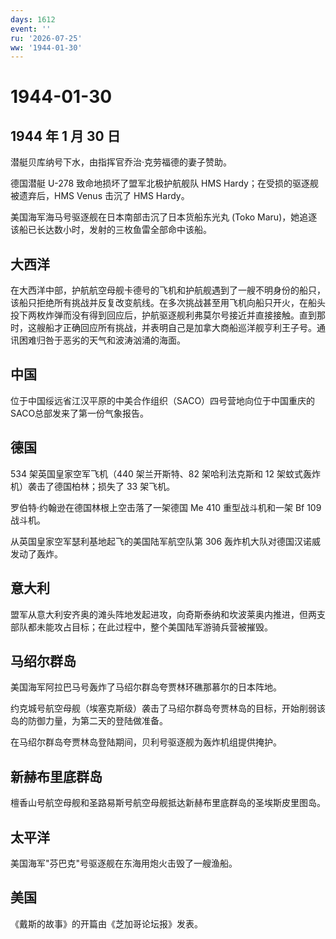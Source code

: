 ```yaml
---
days: 1612
event: ''
ru: '2026-07-25'
ww: '1944-01-30'
---
```


# 1944-01-30

## 1944 年 1 月 30 日

潜艇贝库纳号下水，由指挥官乔治·克劳福德的妻子赞助。

德国潜艇 U-278 致命地损坏了盟军北极护航舰队 HMS
Hardy；在受损的驱逐舰被遗弃后，HMS Venus 击沉了 HMS Hardy。

美国海军海马号驱逐舰在日本南部击沉了日本货船东光丸 (Toko
Maru)，她追逐该船已长达数小时，发射的三枚鱼雷全部命中该船。

## 大西洋

在大西洋中部，护航航空母舰卡德号的飞机和护航舰遇到了一艘不明身份的船只，该船只拒绝所有挑战并反复改变航线。在多次挑战甚至用飞机向船只开火，在船头投下两枚炸弹而没有得到回应后，护航驱逐舰利弗莫尔号接近并直接接触。直到那时，这艘船才正确回应所有挑战，并表明自己是加拿大商船巡洋舰亨利王子号。通讯困难归咎于恶劣的天气和波涛汹涌的海面。

## 中国

位于中国绥远省江汉平原的中美合作组织（SACO）四号营地向位于中国重庆的SACO总部发来了第一份气象报告。

## 德国

534 架英国皇家空军飞机（440 架兰开斯特、82 架哈利法克斯和 12
架蚊式轰炸机）袭击了德国柏林；损失了 33 架飞机。

罗伯特·约翰逊在德国林根上空击落了一架德国 Me 410 重型战斗机和一架 Bf 109
战斗机。

从英国皇家空军瑟利基地起飞的美国陆军航空队第 306
轰炸机大队对德国汉诺威发动了轰炸。

## 意大利

盟军从意大利安齐奥的滩头阵地发起进攻，向奇斯泰纳和坎波莱奥内推进，但两支部队都未能攻占目标；在此过程中，整个美国陆军游骑兵营被摧毁。

## 马绍尔群岛

美国海军阿拉巴马号轰炸了马绍尔群岛夸贾林环礁那慕尔的日本阵地。

约克城号航空母舰（埃塞克斯级）袭击了马绍尔群岛夸贾林岛的目标，开始削弱该岛的防御力量，为第二天的登陆做准备。

在马绍尔群岛夸贾林岛登陆期间，贝利号驱逐舰为轰炸机组提供掩护。

## 新赫布里底群岛

檀香山号航空母舰和圣路易斯号航空母舰抵达新赫布里底群岛的圣埃斯皮里图岛。

## 太平洋

美国海军"芬巴克"号驱逐舰在东海用炮火击毁了一艘渔船。

## 美国

《戴斯的故事》的开篇由《芝加哥论坛报》发表。